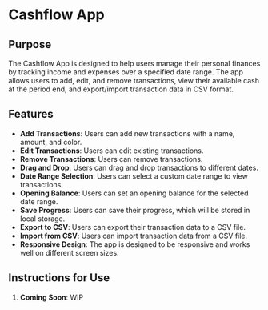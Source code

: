 # Cashflow App

## Purpose

The Cashflow App is designed to help users manage their personal finances by tracking income and expenses over a specified date range. The app allows users to add, edit, and remove transactions, view their available cash at the period end, and export/import transaction data in CSV format.

## Features

- **Add Transactions**: Users can add new transactions with a name, amount, and color.
- **Edit Transactions**: Users can edit existing transactions.
- **Remove Transactions**: Users can remove transactions.
- **Drag and Drop**: Users can drag and drop transactions to different dates.
- **Date Range Selection**: Users can select a custom date range to view transactions.
- **Opening Balance**: Users can set an opening balance for the selected date range.
- **Save Progress**: Users can save their progress, which will be stored in local storage.
- **Export to CSV**: Users can export their transaction data to a CSV file.
- **Import from CSV**: Users can import transaction data from a CSV file.
- **Responsive Design**: The app is designed to be responsive and works well on different screen sizes.

## Instructions for Use

1. **Coming Soon**: WIP
